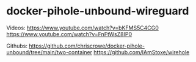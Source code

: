 # docker-pihole-unbound-wireguard


Videos:
https://www.youtube.com/watch?v=bKFMS5C4CG0
https://www.youtube.com/watch?v=FnFtWsZ8IP0


Githubs:
https://github.com/chriscrowe/docker-pihole-unbound/tree/main/two-container
https://github.com/IAmStoxe/wirehole



